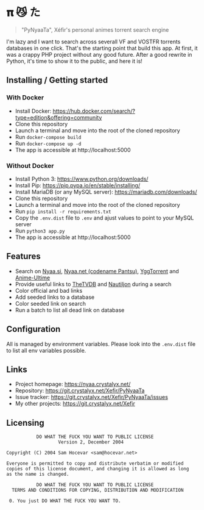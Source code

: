 # 𝛑 😼 た
> "PyNyaaTa", Xéfir's personal animes torrent search engine

I'm lazy and I want to search across severall VF and VOSTFR torrents databases in one click.
That's the starting point that build this app.
At first, it was a crappy PHP project without any good future.
After a good rewrite in Python, it's time to show it to the public, and here it is!

## Installing / Getting started

### With Docker

- Install Docker: https://hub.docker.com/search/?type=edition&offering=community
- Clone this repository
- Launch a terminal and move into the root of the cloned repository
- Run `docker-compose build`
- Run `docker-compose up -d`
- The app is accessible at http://localhost:5000

### Without Docker

- Install Python 3: https://www.python.org/downloads/
- Install Pip: https://pip.pypa.io/en/stable/installing/
- Install MariaDB (or any MySQL server): https://mariadb.com/downloads/
- Clone this repository
- Launch a terminal and move into the root of the cloned repository
- Run `pip install -r requirements.txt`
- Copy the `.env.dist` file to `.env` and ajust values to point to your MySQL server
- Run `python3 app.py`
- The app is accessible at http://localhost:5000

## Features

* Search on [Nyaa.si](https://nyaa.si/), [Nyaa.net (codename Pantsu)](https://nyaa.net/), [YggTorrent](https://duckduckgo.com/?q=yggtorrent) and [Anime-Ultime](http://www.anime-ultime.net/index-0-1)
* Provide useful links to [TheTVDB](https://www.thetvdb.com/) and [Nautiljon](https://www.nautiljon.com/) during a search
* Color official and bad links
* Add seeded links to a database
* Color seeded link on search
* Run a batch to list all dead link on database

## Configuration

All is managed by environment variables.
Please look into the `.env.dist` file to list all env variables possible.

## Links

- Project homepage: https://nyaa.crystalyx.net/
- Repository: https://git.crystalyx.net/Xefir/PyNyaaTa
- Issue tracker: https://git.crystalyx.net/Xefir/PyNyaaTa/issues
- My other projects: https://git.crystalyx.net/Xefir

## Licensing

```
           DO WHAT THE FUCK YOU WANT TO PUBLIC LICENSE
                   Version 2, December 2004

Copyright (C) 2004 Sam Hocevar <sam@hocevar.net>

Everyone is permitted to copy and distribute verbatim or modified
copies of this license document, and changing it is allowed as long
as the name is changed.

           DO WHAT THE FUCK YOU WANT TO PUBLIC LICENSE
  TERMS AND CONDITIONS FOR COPYING, DISTRIBUTION AND MODIFICATION

 0. You just DO WHAT THE FUCK YOU WANT TO.
```
